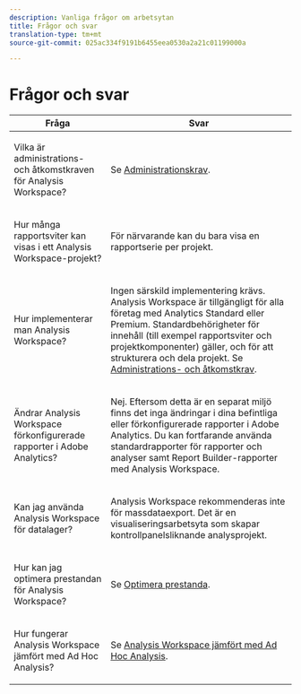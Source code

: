 ```yaml
---
description: Vanliga frågor om arbetsytan
title: Frågor och svar
translation-type: tm+mt
source-git-commit: 025ac334f9191b6455eea0530a2a21c01199000a

---
```



# Frågor och svar

<table id="table_BC4237EC03FF42579CC736498D6654F9"> 
 <thead> 
  <tr> 
   <th colname="col1" class="entry"> Fråga </th> 
   <th colname="col2" class="entry"> Svar </th> 
  </tr> 
 </thead>
 <tbody> 
  <tr> 
   <td colname="col1"> <p>Vilka är administrations- och åtkomstkraven för Analysis Workspace? </p> </td> 
   <td colname="col2"> <p>Se <a href="/help/analyze/analysis-workspace/workspace-faq/frequently-asked-questions-analysis-workspace.md"  > Administrationskrav</a>. </p> </td> 
  </tr> 
  <tr> 
   <td colname="col1"> <p>Hur många rapportsviter kan visas i ett Analysis Workspace-projekt? </p> </td> 
   <td colname="col2"> <p>För närvarande kan du bara visa en rapportserie per projekt. </p> </td> 
  </tr> 
  <tr> 
   <td colname="col1"> <p>Hur implementerar man Analysis Workspace? </p> </td> 
   <td colname="col2"> <p>Ingen särskild implementering krävs. Analysis Workspace är tillgängligt för alla företag med Analytics Standard eller Premium. Standardbehörigheter för innehåll (till exempel rapportsviter och projektkomponenter) gäller, och för att strukturera och dela projekt. Se <a href="/help/analyze/analysis-workspace/workspace-faq/frequently-asked-questions-analysis-workspace.md"  > Administrations- och åtkomstkrav</a>. </p> </td> 
  </tr> 
  <tr> 
   <td colname="col1"> <p>Ändrar Analysis Workspace förkonfigurerade rapporter i Adobe Analytics? </p> </td> 
   <td colname="col2"> <p>Nej. Eftersom detta är en separat miljö finns det inga ändringar i dina befintliga eller förkonfigurerade rapporter i Adobe Analytics. Du kan fortfarande använda standardrapporter för rapporter och analyser samt Report Builder-rapporter med Analysis Workspace. </p> </td> 
  </tr> 
  <tr> 
   <td colname="col1"> <p>Kan jag använda Analysis Workspace för datalager? </p> </td> 
   <td colname="col2"> <p>Analysis Workspace rekommenderas inte för massdataexport. Det är en visualiseringsarbetsyta som skapar kontrollpanelsliknande analysprojekt. </p> </td> 
  </tr>
  <tr> 
   <td colname="col1"> <p>Hur kan jag optimera prestandan för Analysis Workspace? </p> </td> 
   <td colname="col2"> <p>Se <a href="/help/analyze/analysis-workspace/workspace-faq/optimizing-performance.md"  > Optimera prestanda</a>. </p> </td> 
  </tr> 
  <tr> 
   <td colname="col1"> <p>Hur fungerar Analysis Workspace jämfört med Ad Hoc Analysis? </p> </td> 
   <td colname="col2"> <p>Se <a href="/help/analyze/analysis-workspace/workspace-faq/adhocanalysis-vs-analysisworkspace.md"  > Analysis Workspace jämfört med Ad Hoc Analysis</a>. </p> </td> 
  </tr> 
 </tbody> 
</table>

